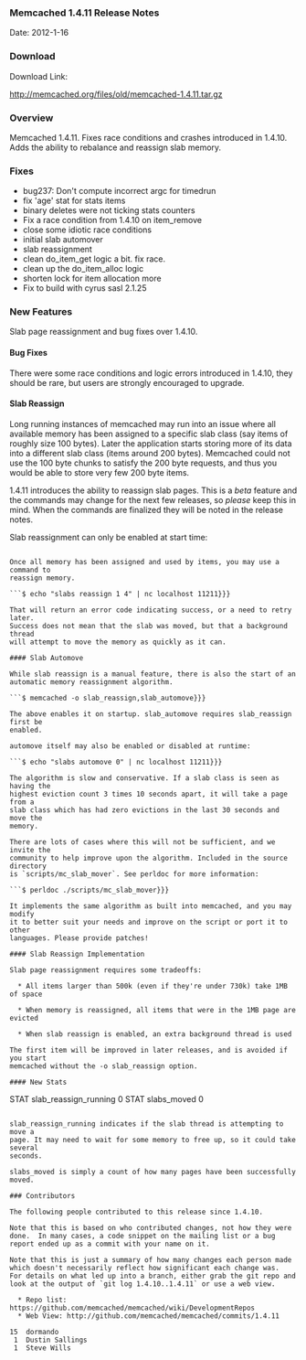 ### Memcached 1.4.11 Release Notes

Date: 2012-1-16

### Download

Download Link:

http://memcached.org/files/old/memcached-1.4.11.tar.gz


### Overview

Memcached 1.4.11. Fixes race conditions and crashes introduced in 1.4.10. Adds
the ability to rebalance and reassign slab memory.

### Fixes

  * bug237: Don't compute incorrect argc for timedrun
  * fix 'age' stat for stats items
  * binary deletes were not ticking stats counters
  * Fix a race condition from 1.4.10 on item_remove
  * close some idiotic race conditions
  * initial slab automover
  * slab reassignment
  * clean do_item_get logic a bit. fix race.
  * clean up the do_item_alloc logic
  * shorten lock for item allocation more
  * Fix to build with cyrus sasl 2.1.25


### New Features

Slab page reassignment and bug fixes over 1.4.10.

#### Bug Fixes

There were some race conditions and logic errors introduced in 1.4.10, they
should be rare, but users are strongly encouraged to upgrade.

#### Slab Reassign

Long running instances of memcached may run into an issue where all available
memory has been assigned to a specific slab class (say items of roughly size
100 bytes). Later the application starts storing more of its data into a
different slab class (items around 200 bytes). Memcached could not use the 100
byte chunks to satisfy the 200 byte requests, and thus you would be able to
store very few 200 byte items.

1.4.11 introduces the ability to reassign slab pages. This is a *beta* feature
and the commands may change for the next few releases, so *please* keep this
in mind. When the commands are finalized they will be noted in the release
notes.

Slab reassignment can only be enabled at start time:

```$ memcached -o slab_reassign}}}

Once all memory has been assigned and used by items, you may use a command to
reassign memory.

```$ echo "slabs reassign 1 4" | nc localhost 11211}}}

That will return an error code indicating success, or a need to retry later.
Success does not mean that the slab was moved, but that a background thread
will attempt to move the memory as quickly as it can.

#### Slab Automove

While slab reassign is a manual feature, there is also the start of an
automatic memory reassignment algorithm.

```$ memcached -o slab_reassign,slab_automove}}}

The above enables it on startup. slab_automove requires slab_reassign first be
enabled.

automove itself may also be enabled or disabled at runtime:

```$ echo "slabs automove 0" | nc localhost 11211}}}

The algorithm is slow and conservative. If a slab class is seen as having the
highest eviction count 3 times 10 seconds apart, it will take a page from a
slab class which has had zero evictions in the last 30 seconds and move the
memory.

There are lots of cases where this will not be sufficient, and we invite the
community to help improve upon the algorithm. Included in the source directory
is `scripts/mc_slab_mover`. See perldoc for more information:

```$ perldoc ./scripts/mc_slab_mover}}}

It implements the same algorithm as built into memcached, and you may modify
it to better suit your needs and improve on the script or port it to other
languages. Please provide patches!

#### Slab Reassign Implementation

Slab page reassignment requires some tradeoffs:

  * All items larger than 500k (even if they're under 730k) take 1MB of space

  * When memory is reassigned, all items that were in the 1MB page are evicted

  * When slab reassign is enabled, an extra background thread is used

The first item will be improved in later releases, and is avoided if you start
memcached without the -o slab_reassign option.

#### New Stats

```
STAT slab_reassign_running 0
STAT slabs_moved 0
```

slab_reassign_running indicates if the slab thread is attempting to move a
page. It may need to wait for some memory to free up, so it could take several
seconds.

slabs_moved is simply a count of how many pages have been successfully moved.

### Contributors

The following people contributed to this release since 1.4.10.

Note that this is based on who contributed changes, not how they were
done.  In many cases, a code snippet on the mailing list or a bug
report ended up as a commit with your name on it.

Note that this is just a summary of how many changes each person made
which doesn't necessarily reflect how significant each change was.
For details on what led up into a branch, either grab the git repo and
look at the output of `git log 1.4.10..1.4.11` or use a web view.

  * Repo list:  https://github.com/memcached/memcached/wiki/DevelopmentRepos
  * Web View: http://github.com/memcached/memcached/commits/1.4.11

```
    15	dormando
     1	Dustin Sallings
     1	Steve Wills
```

